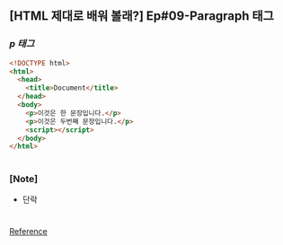 ## [HTML 제대로 배워 볼래?] Ep#09-Paragraph 태그

### _p 태그_

```html
<!DOCTYPE html>
<html>
  <head>
    <title>Document</title>
  </head>
  <body>
    <p>이것은 한 문장입니다.</p>
    <p>이것은 두번째 문장입니다.</p>
    <script></script>
  </body>
</html>
```

#

### [Note]

- 단락

#

[Reference](https://www.youtube.com/watch?v=6Xtgu5ECz08)
